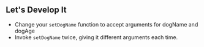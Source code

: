 ## Let's Develop It

  - Change your `setDogName` function to accept arguments for dogName and dogAge
  - Invoke `setDogName` twice, giving it different arguments each time.
